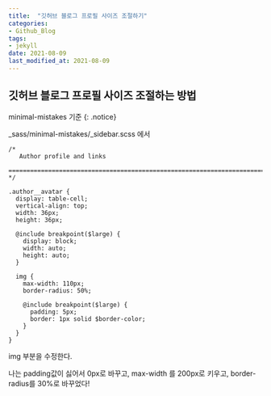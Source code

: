 ```yaml
---
title:  "깃허브 블로그 프로필 사이즈 조절하기"
categories:
- Github_Blog
tags: 
- jekyll
date: 2021-08-09
last_modified_at: 2021-08-09
---
```



## 깃허브 블로그 프로필 사이즈 조절하는 방법

minimal-mistakes 기준
{: .notice}

_sass/minimal-mistakes/_sidebar.scss 에서

```
/*
   Author profile and links
   ========================================================================== */

.author__avatar {
  display: table-cell;
  vertical-align: top;
  width: 36px;
  height: 36px;

  @include breakpoint($large) {
    display: block;
    width: auto;
    height: auto;
  }

  img {
    max-width: 110px;
    border-radius: 50%;

    @include breakpoint($large) {
      padding: 5px;
      border: 1px solid $border-color;
    }
  }
}
```
img 부분을 수정한다.

나는 padding값이 싫어서 0px로 바꾸고, max-width 를 200px로 키우고, border-radius를 30%로 바꾸었다!